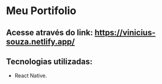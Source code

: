 # Meu Portifolio
## Acesse através do link: https://vinicius-souza.netlify.app/

## Tecnologias utilizadas:
 - React Native.


